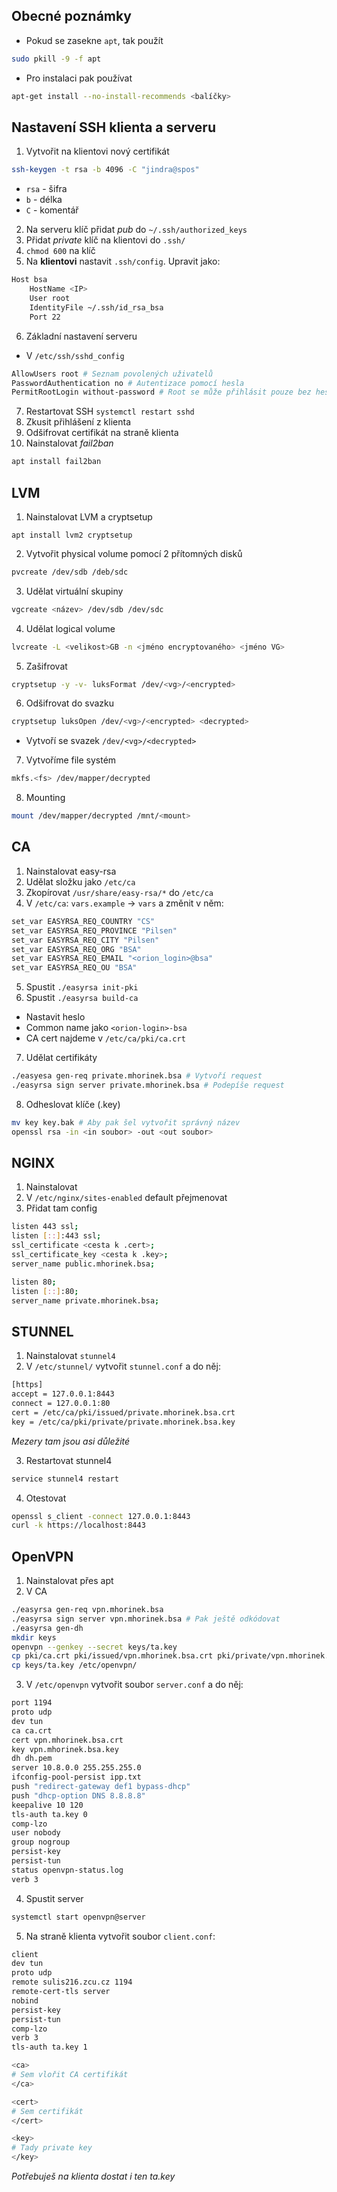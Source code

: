 ## Obecné poznámky

- Pokud se zasekne `apt`, tak použít 
```sh
sudo pkill -9 -f apt
```
- Pro instalaci pak používat
```sh
apt-get install --no-install-recommends <balíčky>
```

## Nastavení SSH klienta a serveru

1. Vytvořit na klientovi nový certifikát
```sh
ssh-keygen -t rsa -b 4096 -C "jindra@spos"
```
- `rsa` - šifra
- `b` - délka
- `C` - komentář
2. Na serveru klíč přidat _pub_ do `~/.ssh/authorized_keys`
3. Přidat _private_ klíč na klientovi do `.ssh/`
4. `chmod 600` na klíč
5. Na __klientovi__ nastavit `.ssh/config`. Upravit jako:
```bash
Host bsa
    HostName <IP>
    User root
    IdentityFile ~/.ssh/id_rsa_bsa
    Port 22
```
6. Základní nastavení serveru
- V `/etc/ssh/sshd_config`
```sh
AllowUsers root # Seznam povolených uživatelů
PasswordAuthentication no # Autentizace pomocí hesla
PermitRootLogin without-password # Root se může přihlásit pouze bez hesla
```
7. Restartovat SSH `systemctl restart sshd`
7. Zkusit přihlášení z klienta
8. Odšifrovat certifikát na straně klienta
9. Nainstalovat _fail2ban_
```sh
apt install fail2ban
```

## LVM

1. Nainstalovat LVM a cryptsetup
```
apt install lvm2 cryptsetup
```
2. Vytvořit physical volume pomocí 2 přítomných disků
```sh
pvcreate /dev/sdb /deb/sdc
```
3. Udělat virtuální skupiny
```sh
vgcreate <název> /dev/sdb /dev/sdc
```
4. Udělat logical volume
```sh
lvcreate -L <velikost>GB -n <jméno encryptovaného> <jméno VG>
```
5. Zašifrovat
```sh
cryptsetup -y -v- luksFormat /dev/<vg>/<encrypted>
```
6. Odšifrovat do svazku
```sh
cryptsetup luksOpen /dev/<vg>/<encrypted> <decrypted>
```
- Vytvoří se svazek `/dev/<vg>/<decrypted>`
7. Vytvoříme file systém 
```sh
mkfs.<fs> /dev/mapper/decrypted
```
8. Mounting
```sh
mount /dev/mapper/decrypted /mnt/<mount>
```

## CA 

1. Nainstalovat easy-rsa
2. Udělat složku jako `/etc/ca`
3. Zkopírovat `/usr/share/easy-rsa/*` do `/etc/ca`
4. V `/etc/ca`: `vars.example` -> `vars` a změnit v něm:
```sh
set_var EASYRSA_REQ_COUNTRY "CS"
set_var EASYRSA_REQ_PROVINCE "Pilsen"
set_var EASYRSA_REQ_CITY "Pilsen"
set_var EASYRSA_REQ_ORG "BSA"
set_var EASYRSA_REQ_EMAIL "<orion_login>@bsa"
set_var EASYRSA_REQ_OU "BSA"
```
5. Spustit `./easyrsa init-pki`
6. Spustit `./easyrsa build-ca`
- Nastavit heslo
- Common name jako `<orion-login>-bsa`
- CA cert najdeme v `/etc/ca/pki/ca.crt`
7. Udělat certifikáty
```sh
./easyesa gen-req private.mhorinek.bsa # Vytvoří request
./easyrsa sign server private.mhorinek.bsa # Podepíše request
```
8. Odheslovat klíče (.key)
```sh
mv key key.bak # Aby pak šel vytvořit správný název
openssl rsa -in <in soubor> -out <out soubor>
```

## NGINX

1. Nainstalovat
2. V `/etc/nginx/sites-enabled` default přejmenovat
3. Přidat tam config
```sh
listen 443 ssl;
listen [::]:443 ssl;
ssl_certificate <cesta k .cert>;
ssl_certificate_key <cesta k .key>;
server_name public.mhorinek.bsa;
```
```sh
listen 80;
listen [::]:80;
server_name private.mhorinek.bsa;
```

## STUNNEL

1. Nainstalovat `stunnel4`
2. V `/etc/stunnel/` vytvořit `stunnel.conf` a do něj:
```sh
[https]
accept = 127.0.0.1:8443
connect = 127.0.0.1:80
cert = /etc/ca/pki/issued/private.mhorinek.bsa.crt
key = /etc/ca/pki/private/private.mhorinek.bsa.key
```
_Mezery tam jsou asi důležité_ 

3. Restartovat stunnel4
```sh
service stunnel4 restart
```
4. Otestovat
```sh
openssl s_client -connect 127.0.0.1:8443
curl -k https://localhost:8443
```

## OpenVPN

1. Nainstalovat přes apt
2. V CA 
```sh
./easyrsa gen-req vpn.mhorinek.bsa
./easyrsa sign server vpn.mhorinek.bsa # Pak ještě odkódovat
./easyrsa gen-dh
mkdir keys
openvpn --genkey --secret keys/ta.key
cp pki/ca.crt pki/issued/vpn.mhorinek.bsa.crt pki/private/vpn.mhorinek.bsa.key pki/dh.pem /etc/openvpn
cp keys/ta.key /etc/openvpn/
```
3. V `/etc/openvpn` vytvořit soubor `server.conf` a do něj:
```sh
port 1194
proto udp
dev tun
ca ca.crt
cert vpn.mhorinek.bsa.crt
key vpn.mhorinek.bsa.key
dh dh.pem
server 10.8.0.0 255.255.255.0
ifconfig-pool-persist ipp.txt
push "redirect-gateway def1 bypass-dhcp"
push "dhcp-option DNS 8.8.8.8"
keepalive 10 120
tls-auth ta.key 0
comp-lzo
user nobody
group nogroup
persist-key
persist-tun
status openvpn-status.log
verb 3
```
4. Spustit server 
```sh
systemctl start openvpn@server
```
5. Na straně klienta vytvořit soubor `client.conf`:
```sh
client
dev tun
proto udp
remote sulis216.zcu.cz 1194
remote-cert-tls server
nobind
persist-key
persist-tun
comp-lzo
verb 3
tls-auth ta.key 1

<ca>
# Sem vlořit CA certifikát
</ca>

<cert>
# Sem certifikát
</cert>

<key>
# Tady private key
</key>
```
_Potřebuješ na klienta dostat i ten ta.key_